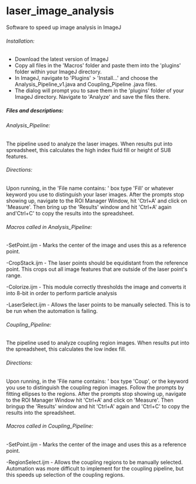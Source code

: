 laser_image_analysis
====================

Software to speed up image analysis in ImageJ

###### Installation:

- Download the latest version of ImageJ
- Copy all files in the 'Macros' folder and paste them into the 'plugins' folder within your ImageJ directory.
- In ImageJ, navigate to 'Plugins' > 'Install...' and choose the Analysis_Pipeline_v1.java and Coupling_Pipeline
  .java files.
- The dialog will prompt you to save them in the 'plugins' folder of your ImageJ directory. Navigate to 'Analyze'
  and save the files there.

##### Files and descriptions:

###### Analysis_Pipeline: 
  The pipeline used to analyze the laser images. When results put into spreadsheet, this calculates the high index 
  fluid fill or height of SU8 features.

###### Directions:
  Upon running, in the 'File name contains: ' box type 'Fill' or whatever keyword you use to distinguish your 
  laser images. After the prompts stop showing up, navigate to the ROI Manager Window, hit 'Ctrl+A' and click 
  on 'Measure'. Then bring up the 'Results' window and hit 'Ctrl+A' again and'Ctrl+C' to copy the results into 
  the spreadsheet.

###### Macros called in Analysis_Pipeline:
  
  -SetPoint.ijm - Marks the center of the image and uses this as a reference point.
  
  -CropStack.ijm - The laser points should be equidistant from the reference point. This crops out all image features
    that are outside of the laser point's range.
  
  -Colorize.ijm - This module correctly thresholds the image and converts it into 8-bit in order to perform particle
    analysis
  
  -LaserSelect.ijm - Allows the laser points to be manually selected. This is to be run when the automation is failing.

###### Coupling_Pipeline:
  The pipeline used to analyze coupling region images. When results put into the spreadsheet, this calculates the low
  index fill.

###### Directions:
  Upon running, in the 'File name contains: ' box type 'Coup', or the keyword you use to distinguish the coupling
  region images. Follow the prompts by fitting ellipses to the regions. After the prompts stop showing up, navigate
  to the ROI Manager Window hit 'Ctrl+A' and click on 'Measure'. Then bringup the 'Results' window and hit 'Ctrl+A'
  again and 'Ctrl+C' to copy the results into the spreadsheet.

###### Macros called in Coupling_Pipeline:
  
  -SetPoint.ijm - Marks the center of the image and uses this as a reference point.
  
  -RegionSelect.ijm - Allows the coupling regions to be manually selected. Automation was more difficult to implement
    for the coupling pipeline, but this speeds up selection of the coupling regions.

